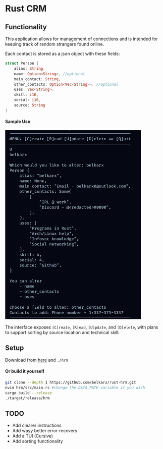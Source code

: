# Rust CRM

## Functionality
This application allows for management of connections and is intended for keeping track of random strangers found online. 

Each contact is stored as a json object with these fields:
```rust
struct Person {
    alias: String,
    name: Option<String>, //optional
    main_contact: String,
    other_contacts: Option<Vec<String>>, //optional
    uses: Vec<String>,
    skill: i16,
    social: i16,
    source: String
}
```

#### Sample Use
![sample use](assets/sample_use.png "Sample Use")


The interface exposes `[C]reate`, `[R]ead`, `[U]pdate`, and `[D]elete`, with plans to support sorting by source location and technical skill.

## Setup
Download from [here](https://github.com/belkarx/rust-hrm/releases/download/v0.0.0-alph/hrm) and `./hrm`

#### Or build it yourself
```bash
git clone --depth 1 https://github.com/belkarx/rust-hrm.git
nvim hrm/src/main.rs #change the DATA_PATH variable if you wish
cargo build --release
./target/release/hrm 
```

## TODO
* Add clearer instructions
* Add wayy better error-recovery
* Add a TUI (Cursive)
* Add sorting functionality
